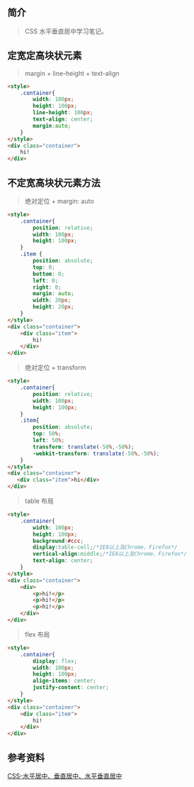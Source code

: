 ## 简介

> CSS 水平垂直居中学习笔记。

## 定宽定高块状元素

> margin + line-height + text-align

```html
<style>
    .container{
        width: 100px;
        height: 100px;
        line-height: 100px;
        text-align: center;
        margin:auto;
    }
</style>
<div class="container">
    hi!
</div>
```

## 不定宽高块状元素方法

> 绝对定位 + margin: auto

```html
<style>
    .container{
        position: relative;
        width: 100px;
        height: 100px;
    }
    .item {
        position: absolute;
        top: 0;
        bottom: 0;
        left: 0;
        right: 0;
        margin: auto;
        width: 20px;
        height: 20px;
    }
</style>
<div class="container">
    <div class="item">
        hi!
    </div>
</div>
```

> 绝对定位 + transform

```html
<style>
    .container{
        position: relative;
        width: 100px;
        height: 100px;
    }
    .item{
        position: absolute;
        top: 50%;
        left: 50%;
        transform: translate(-50%,-50%);
        -webkit-transform: translate(-50%,-50%);  
    }
</style>
<div class="container">
   <div class="item">hi</div>
</div>
```

> table 布局

```html
<style>
    .container{
        width: 100px;
        height: 100px;
        background:#ccc;
        display:table-cell;/*IE8以上及Chrome、Firefox*/
        vertical-align:middle;/*IE8以上及Chrome、Firefox*/
        text-align: center;
    }
</style>
<div class="container">
    <div>
        <p>hi!</p>
        <p>hi!</p>
        <p>hi!</p>
    </div>
</div>
```

> flex 布局

```html
<style>
    .container{
        display: flex;
        width: 100px;
        height: 100px;
        align-items: center;
        justify-content: center;
    }
</style>
<div class="container">
    <div class="item">
        hi!
    </div>
</div>
```

## 参考资料
[CSS-水平居中、垂直居中、水平垂直居中](https://segmentfault.com/a/1190000014116655)
